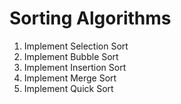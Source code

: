 Sorting Algorithms
==================
1. Implement Selection Sort
2. Implement Bubble Sort
3. Implement Insertion Sort
4. Implement Merge Sort
5. Implement Quick Sort
